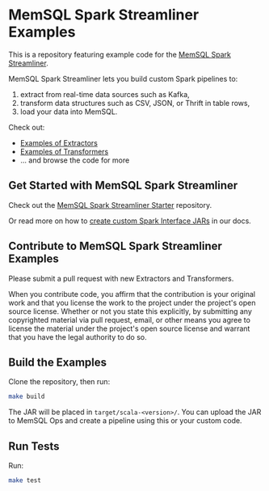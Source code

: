 MemSQL Spark Streamliner Examples
=================================

This is a repository featuring example code for the [MemSQL Spark Streamliner](http://docs.memsql.com/latest/spark/).

MemSQL Spark Streamliner lets you build custom Spark pipelines to:
   1. extract from real-time data sources such as Kafka,
   2. transform data structures such as CSV, JSON, or Thrift in table rows,
   3. load your data into MemSQL.

Check out:

   - [Examples of Extractors](./src/main/scala/com/memsql/streamliner/examples/Extractors.scala)
   - [Examples of Transformers](./src/main/scala/com/memsql/streamliner/examples/Transformers.scala)
   - ... and browse the code for more


Get Started with MemSQL Spark Streamliner
-----------------------------------------

Check out the [MemSQL Spark Streamliner Starter](https://github.com/memsql/streamliner-starter) repository.

Or read more on how to [create custom Spark Interface JARs](http://docs.memsql.com/latest/spark/memsql-spark-interface/) in our docs.


Contribute to MemSQL Spark Streamliner Examples
-----------------------------------------------

Please submit a pull request with new Extractors and Transformers.

When you contribute code, you affirm that the contribution is your original work and that you license the work to the project under the project's open source license. Whether or not you state this explicitly, by submitting any copyrighted material via pull request, email, or other means you agree to license the material under the project's open source license and warrant that you have the legal authority to do so.


Build the Examples
------------------

Clone the repository, then run:

```bash
make build
```

The JAR will be placed in `target/scala-<version>/`. You can upload the JAR to MemSQL Ops and create a pipeline using this or your custom code.


Run Tests
---------

Run:

```bash
make test
```
